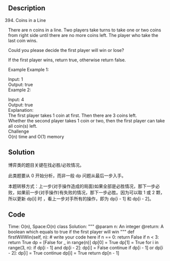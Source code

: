 ## Description
394. Coins in a Line

There are n coins in a line. Two players take turns to take one or two coins from right side until there are no more coins left. The player who take the last coin wins.

Could you please decide the first player will win or lose?

If the first player wins, return true, otherwise return false.

Example
Example 1:

Input: 1  
Output: true  
Example 2:

Input: 4  
Output: true  
Explanation:  
The first player takes 1 coin at first. Then there are 3 coins left.  
Whether the second player takes 1 coin or two, then the first player can take all coin(s) left.  
Challenge  
O(n) time and O(1) memory

## Solution

博弈类的题目关键在找必胜/必败情况。

此类题要从 0 开始分析，而非一般 dp 问题从最后一步入手。

本题转移方式：上一步(对手操作造成的局面)如果全部是必胜情况，那下一步必败，如果前一步(对手操作)有失败的情况，那下一步必胜。因为可以取 1 或 2 颗，所以更新 dp[i] 时 ，看上一步对手所有的操作，即为 dp[i - 1] 和 dp[i - 2]。 

## Code
Time: O(n), Space:O(n)
    class Solution:
        """
        @param n: An integer
        @return: A boolean which equals to true if the first player will win
        """
        def firstWillWin(self, n):
            # write your code here
            if n == 0:
                return False
            if n < 3:
                return True
            dp = [False for _ in range(n)]
            dp[0] = True
            dp[1] = True
            for i in range(3, n):
                if dp[i - 1] and dp[i - 2]:
                    dp[i] = False
                    continue
                if dp[i - 1] or dp[i - 2]:
                    dp[i] = True
                    continue
                dp[i] = True
            return dp[n - 1]
